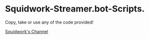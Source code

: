 # Squidwork-Streamer.bot-Scripts.

Copy, take or use any of the code provided! 

[Squidwork's Channel](www.twitch.tv/squidwork)
